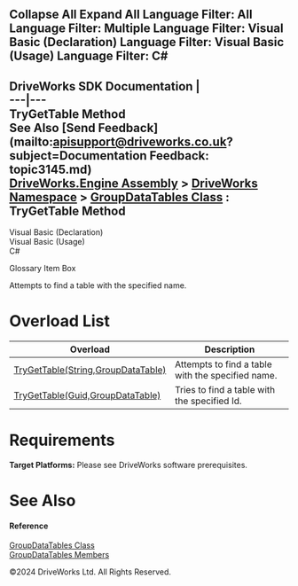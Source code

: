        

 Collapse All Expand All  Language Filter: All  Language Filter: Multiple  Language Filter: Visual Basic (Declaration) Language Filter: Visual Basic (Usage) Language Filter: C#  
---  
DriveWorks SDK Documentation  |   
---|---  
TryGetTable Method   
See Also [Send Feedback](mailto:apisupport@driveworks.co.uk?subject=Documentation Feedback: topic3145.md)  
[DriveWorks.Engine Assembly](topic2156.md) > [DriveWorks Namespace](topic2159.md) > [GroupDataTables Class](topic3136.md) : TryGetTable Method  
---  
  
Visual Basic (Declaration)    
Visual Basic (Usage)    
C# 

Glossary Item Box

Attempts to find a table with the specified name. 

# Overload List

Overload| Description  
---|---  
[TryGetTable(String,GroupDataTable)](topic3146.md)| Attempts to find a table with the specified name.   
[TryGetTable(Guid,GroupDataTable)](topic3147.md)| Tries to find a table with the specified Id.   
  
# Requirements

**Target Platforms:** Please see DriveWorks software prerequisites.

# See Also

#### Reference

[GroupDataTables Class](topic3136.md)   
[GroupDataTables Members](topic3137.md)

©2024 DriveWorks Ltd. All Rights Reserved.
